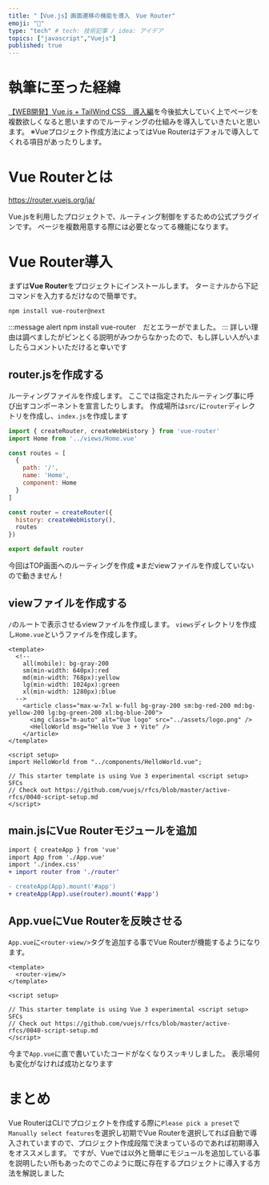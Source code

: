 ```yaml
---
title: "【Vue.js】画面遷移の機能を導入　Vue Router"
emoji: "🌊"
type: "tech" # tech: 技術記事 / idea: アイデア
topics: ["javascript","Vuejs"]
published: true
---
```


# 執筆に至った経緯
[【WEB開発】Vue.js + TailWind CSS　導入編](https://zenn.dev/grimm_marchen/articles/7ea42fe913c9068ec1c6)を今後拡大していく上でページを複数欲しくなると思いますのでルーティングの仕組みを導入していきたいと思います。
※Vueプロジェクト作成方法によってはVue Routerはデフォルで導入してくれる項目があったりします。

# Vue Routerとは

https://router.vuejs.org/ja/

Vue.jsを利用したプロジェクトで、ルーティング制御をするための公式プラグインです。
ページを複数用意する際には必要となってる機能になります。

# Vue Router導入
まずは**Vue Router**をプロジェクトにインストールします。
ターミナルから下記コマンドを入力するだけなので簡単です。
```:ターミナル
npm install vue-router@next
```
:::message alert
npm install vue-router　だとエラーがでました。
:::
詳しい理由は調べましたがピンとくる説明がみつからなかったので、もし詳しい人がいましたらコメントいただけると幸いです

## router.jsを作成する
ルーティングファイルを作成します。
ここでは指定されたルーティング事に呼び出すコンポーネントを宣言したりします。
作成場所は`src/`に`router`ディレクトリを作成し、`index.js`を作成します
```javascript:router/index.js
import { createRouter, createWebHistory } from 'vue-router'
import Home from '../views/Home.vue'

const routes = [
  {
    path: '/',
    name: 'Home',
    component: Home
  }
]

const router = createRouter({
  history: createWebHistory(),
  routes
})

export default router
```
今回はTOP画面へのルーティングを作成
※まだviewファイルを作成していないので動きません！

## viewファイルを作成する
`/`のルートで表示させるviewファイルを作成します。
`views`ディレクトリを作成し`Home.vue`というファイルを作成します。
```vue:views/Home.vue
<template>
  <!--
    all(mobile): bg-gray-200
    sm(min-width: 640px):red
    md(min-width: 768px):yellow
    lg(min-width: 1024px):green
    xl(min-width: 1280px):blue
  -->
    <article class="max-w-7xl w-full bg-gray-200 sm:bg-red-200 md:bg-yellow-200 lg:bg-green-200 xl:bg-blue-200">
      <img class="m-auto" alt="Vue logo" src="../assets/logo.png" />
      <HelloWorld msg="Hello Vue 3 + Vite" />
    </article>
</template>

<script setup>
import HelloWorld from "../components/HelloWorld.vue";

// This starter template is using Vue 3 experimental <script setup> SFCs
// Check out https://github.com/vuejs/rfcs/blob/master/active-rfcs/0040-script-setup.md
</script>
```

## main.jsにVue Routerモジュールを追加
```diff js:main.js
import { createApp } from 'vue'
import App from './App.vue'
import './index.css'
+ import router from './router'

- createApp(App).mount('#app')
+ createApp(App).use(router).mount('#app')

```
## App.vueにVue Routerを反映させる
`App.vue`に`<router-view/>`タグを追加する事でVue Routerが機能するようになります。
```vue:App.vue
<template>
  <router-view/>
</template>

<script setup>

// This starter template is using Vue 3 experimental <script setup> SFCs
// Check out https://github.com/vuejs/rfcs/blob/master/active-rfcs/0040-script-setup.md
</script>
```
今まで`App.vue`に直で書いていたコードがなくなりスッキリしました。
表示場何も変化がなければ成功となります

# まとめ
Vue RouterはCLIでプロジェクトを作成する際に`Please pick a preset`で`Manually select features`を選択し初期でVue Routerを選択してれば自動で導入されていますので、プロジェクト作成段階で決まっているのであれば初期導入をオススメします。
ですが、Vueでは以外と簡単にモジュールを追加している事を説明したい所もあったのでこのように既に存在するプロジェクトに導入する方法を解説しました